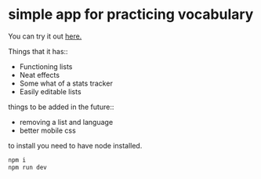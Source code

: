 # simple app for practicing vocabulary


You can try it out [here.](https://practicevocab.netlify.app)

Things that it has::
- Functioning lists 
- Neat effects
- Some what of a stats tracker
- Easily editable lists

things to be added in the future::
- removing a list and language
- better mobile css


to install you need to have node installed.

```bash
npm i
npm run dev
```


